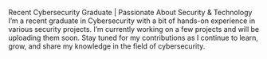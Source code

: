 Recent Cybersecurity Graduate | Passionate About Security & Technology
I’m a recent graduate in Cybersecurity with a bit of hands-on experience in various security projects. I’m currently working on a few projects and will be uploading them soon. Stay tuned for my contributions as I continue to learn, grow, and share my knowledge in the field of cybersecurity.
